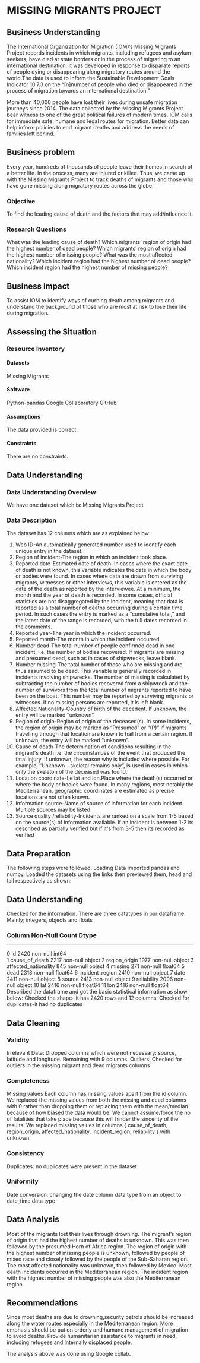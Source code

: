 # MISSING MIGRANTS PROJECT 

## Business Understanding
The International Organization for Migration (IOM)’s Missing Migrants Project records incidents in which migrants, including refugees and asylum-seekers, have died at state borders or in the process of migrating to an international destination. It was developed in response to disparate reports of people dying or disappearing along migratory routes around the world.The data is used to inform the Sustainable Development Goals Indicator 10.7.3 on the “[n]number of people who died or disappeared in the process of migration towards an international destination.”

More than 40,000 people have lost their lives during unsafe migration journeys since 2014. The data collected by the Missing Migrants Project bear witness to one of the great political failures of modern times. IOM calls for immediate safe, humane and legal routes for migration. Better data can help inform policies to end migrant deaths and address the needs of families left behind.

## Business problem
Every year, hundreds of thousands of people leave their homes in search of a better life. In the process, many are injured or killed. Thus, we came up with the Missing Migrants Project to track deaths of migrants and those who have gone missing along migratory routes across the globe.
### Objective
To find the leading cause of death and the factors that may add/influence it.
### Research Questions
What was the leading cause of death?
Which migrants’ region of origin had the highest number of dead people?
Which migrants’ region of origin had the highest number of missing people?
What was the most affected nationality?
Which incident region had the highest number of dead people?
Which incident region had the highest number of missing people?
## Business impact
To assist IOM to identify ways of curbing death among migrants and understand the background of those who are most at risk to lose their life during migration.

## Assessing the Situation
### Resource Inventory
#### Datasets
Missing Migrants 
#### Software
Python-pandas
Google Collaboratory
GitHub
#### Assumptions
The data provided is correct.
#### Constraints
There are no constraints.

## Data Understanding
### Data Understanding Overview
We have one dataset which is:
Missing Migrants Project
### Data Description
The dataset has 12 columns which are as explained below:

1. Web ID-An automatically generated number used to identify each unique entry in the dataset.
2. Region of incident-The region in which an incident took place. 
3. Reported date-Estimated date of death. In cases where the exact date of death is not known, this variable indicates the date in which the body or bodies were found. In cases where data are drawn from surviving migrants, witnesses or other interviews, this variable is entered as the date of the death as reported by the interviewee.  At a minimum, the month and the year of death is recorded. In some cases, official statistics are not disaggregated by the incident, meaning that data is reported as a total number of deaths occurring during a certain time period. In such cases the entry is marked as a “cumulative total,” and the latest date of the range is recorded, with the full dates recorded in the comments.
4. Reported year-The year in which the incident occurred.
5. Reported month-The month in which the incident occurred.
6. Number dead-The total number of people confirmed dead in one incident, i.e. the number of bodies recovered.  If migrants are missing and presumed dead, such as in cases of shipwrecks, leave blank.
7. Number missing-The total number of those who are missing and are thus assumed to be dead.  This variable is generally recorded in incidents involving shipwrecks.  The number of missing is calculated by subtracting the number of bodies recovered from a shipwreck and the number of survivors from the total number of migrants reported to have been on the boat.  This number may be reported by surviving migrants or witnesses.  If no missing persons are reported, it is left blank.
8. Affected Nationality-Country of birth of the decedent. If unknown, the entry will be marked “unknown”.
9. Region of origin-Region of origin of the deceased(s). In some incidents, the region of origin may be marked as “Presumed” or “(P)” if migrants travelling through that location are known to hail from a certain region. If unknown, the entry will be marked “unknown”.
10. Cause of death-The determination of conditions resulting in the migrant's death i.e. the circumstances of the event that produced the fatal injury. If unknown, the reason why is included where possible.  For example, “Unknown – skeletal remains only”, is used in cases in which only the skeleton of the deceased was found.
11. Location coordinate-I.e lat and lon.Place where the death(s) occurred or where the body or bodies were found. In many regions, most notably the Mediterranean, geographic coordinates are estimated as precise locations are not often known. 
12. Information source-Name of source of information for each incident. Multiple sources may be listed.
13. Source quality /reliability-Incidents are ranked on a scale from 1-5 based on the source(s) of information available. If an incident is between 1-2 its described as partially verified but if it's from 3-5 then its recorded as verified
## Data Preparation
The following steps were followed.
Loading Data
Imported pandas and numpy.
Loaded the datasets using the links then previewed them, head and tail respectively as shown:
## Data Understanding
Checked for the information. There are three datatypes in our dataframe. Mainly; integers, objects and floats
###   Column                Non-Null Count  Dtype  
---  ------                --------------  -----  
 0   id                    2420 non-null   int64  
 1   cause_of_death        2217 non-null   object 
 2   region_origin         1977 non-null   object 
 3   affected_nationality  845 non-null    object 
 4   missing               271 non-null    float64
 5   dead                  2318 non-null   float64
 6   incident_region       2410 non-null   object 
 7   date                  2411 non-null   object 
 8   source                2413 non-null   object 
 9   reliability           2096 non-null   object 
 10  lat                   2416 non-null   float64
 11  lon                   2416 non-null   float64
Described the dataframe and got the basic statistical information as show below:
Checked the shape- it has 2420 rows and 12 columns.
Checked for duplicates-it had no duplicates
## Data Cleaning
### Validity
Irrelevant Data: Dropped columns which were not necessary: source, latitude and longitude. Remaining with 9 columns.
Outliers: Checked for outliers in the missing migrant and dead migrants columns
### Completeness
Missing values
Each column has missing values apart from the id column.
We replaced the missing values from both the missing and dead columns with 0 rather than dropping them or replacing them with the mean/median because of how biased the data would be. We cannot assume/force the no of fatalities that take place because this will hinder the  sincerity of the results.
We replaced missing values in columns { cause_of_death, region_origin, affected_nationality, incident_region, reliability } with unknown
### Consistency
Duplicates: no duplicates were present in the dataset
### Uniformity
Date conversion: changing the date column data type from an object to date_time data type
## Data Analysis
Most of the migrants lost their lives through drowning.
The migrant’s region of origin that had the highest number of deaths is unknown. This was then followed by the presumed Horn of Africa region.
The region of origin with the highest number of missing people is unknown, followed by people of mixed race and closely followed by the people of the Sub-Saharan region.
The most affected nationality was unknown, then followed by Mexico.
Most death incidents occurred in the Mediterranean region.
The incident region with the highest number of missing people was also the Mediterranean region.
## Recommendations
Since most deaths are due to drowning,security patrols should be increased along the water routes especially in the Mediterranean region.
More emphasis should be put on orderly and humane management of migration to avoid deaths.
Provide humanitarian assistance to migrants in need, including refugees and internally displaced people.

The analysis above was done using Google collab.
